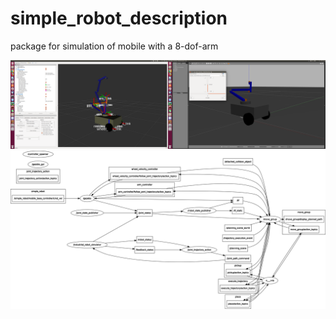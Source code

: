 # simple_robot_description
package for simulation of mobile with a 8-dof-arm

![img](https://github.com/Zunchao/simple_robot_description/blob/dev/fig/Screenshot%20from%202018-10-08%2017-28-15.png)
![img](https://github.com/Zunchao/simple_robot_description/blob/dev/fig/rosgraph.png)

